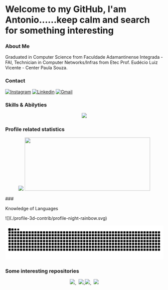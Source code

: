 # Welcome to my GitHub, I'am Antonio......keep calm and search for something interesting

### About Me 
Graduated in Computer Science from Faculdade Adamantinense Integrada - FAI, Technician in Computer Networks/Infras from Etec Prof. Eudécio Luiz Vicente - Center Paula Souza.

### Contact
[![Instagram](https://img.shields.io/badge/Instagram-E4405F?style=for-the-badge&logo=instagram&logoColor=white)](https://www.instagram.com/malheirosan/)
[![Linkedin](https://img.shields.io/badge/LinkedIn-0077B5?style=for-the-badge&logo=linkedin&logoColor=white)](https://www.linkedin.com/in/antonio-malheiros-68ba55226/)
[![Gmail](https://img.shields.io/badge/Gmail-D14836?style=for-the-badge&logo=gmail&logoColor=white)](https://www.google.com/intl/pt-BR/gmail/about/)

### <p>Skills & Abilyties
<p align="center">
  <a href="https://skillicons.dev">
    <img src="https://skillicons.dev/icons?i=gcp,androidstudio,visualstudio,anaconda,c,express,tailwind,bots,firebase,discord,vscode,github,linux,git,java,unity,py,mongodb,sqlite,nodejs,bash,cs,mysql,js,arduino,cpp&perline=13" />
  </a>

### <p>Profile related statistics
<p align="center">
    <img src="https://github-readme-stats.vercel.app/api?username=antoniomalheirs&show_icons=true&theme=onedark&hide_border=true&include_all_commits=true"  width="400"/>
    <img src="https://github-readme-streak-stats.herokuapp.com?user=antoniomalheirs&theme=onedark&hide_border=true" width="400" height="170">
</p>
  
</p>
### <p>Knowledge of Languages </p> 
![](./profile-3d-contrib/profile-night-rainbow.svg)

<p align="center">
  <picture>
    <source media="(prefers-color-scheme: dark)" srcset="https://raw.githubusercontent.com/antoniomalheirs/antoniomalheirs/output/github-contribution-grid-snake-dark.svg">
    <source media="(prefers-color-scheme: light)" srcset="https://raw.githubusercontent.com/antoniomalheirs/antoniomalheirs/output/github-contribution-grid-snake.svg">
    <img alt="github contribution grid snake animation" src="https://raw.githubusercontent.com/antoniomalheirs/antoniomalheirs/output/github-contribution-grid-snake.svg">
  </picture>
</p>

### Some interesting repositories
</p><p align="center">
  <a href="https://github.com/antoniomalheirs/I.A_RL_Model">
    <img src="https://github-readme-stats.vercel.app/api/pin/?username=antoniomalheirs&repo=I.A_RL_Model&theme=onedark&show_owner=true"/>
  </a>
  &nbsp;
  <a href="https://github.com/antoniomalheirs/Assault_Cube_Trainer_with_Esp">
    <img src="https://github-readme-stats.vercel.app/api/pin/?username=antoniomalheirs&repo=Assault_Cube_Trainer_with_Esp&theme=onedark&show_owner=true"/>
  </a>

  
  <a href="https://github.com/antoniomalheirs/Genius_1980">
    <img src="https://github-readme-stats.vercel.app/api/pin/?username=antoniomalheirs&repo=Genius_1980&theme=onedark&show_owner=true"/>
  </a>
  &nbsp;
  <a href="https://github.com/antoniomalheirs/Python_Game">
    <img src="https://github-readme-stats.vercel.app/api/pin/?username=antoniomalheirs&repo=Python_Game&theme=onedark&show_owner=true"/>
  </a>
</p>

